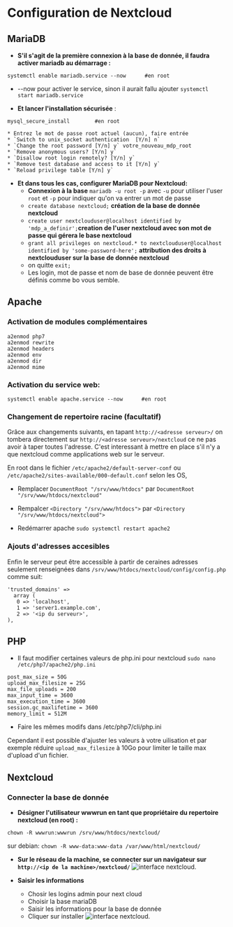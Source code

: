 # Configuration de Nextcloud
## MariaDB

* __S'il s'agit de la première  connexion à la base de donnée, il faudra activer mariadb au démarrage :__
```
systemctl enable mariadb.service --now      #en root
```
* --now pour activer le service, sinon il aurait fallu ajouter `systemctl start mariadb.service`

* __Et lancer l'installation sécurisée__ :
```
mysql_secure_install        #en root
``` 
    * Entrez le mot de passe root actuel (aucun), faire entrée
    * `Switch to unix_socket authentication  [Y/n] n`
    * `Change the root password [Y/n] y` votre_nouveau_mdp_root
    * `Remove anonymous users? [Y/n] y` 
    * `Disallow root login remotely? [Y/n] y`
    * `Remove test database and access to it [Y/n] y`
    * `Reload privilege table [Y/n] y`

* __Et dans tous les cas, configurer MariaDB pour Nextcloud:__
    * __Connexion à la base__ `mariadb -u root -p` avec  `-u` pour utiliser l'user `root` et `-p` pour indiquer qu'on va entrer un mot de passe
    * `create database nextcloud;` __création de la base de donnée nextcloud__
    * `create user nextclouduser@localhost identified by 'mdp_a_definir';`__creation de l'user nextcloud avec son mot de passe qui gérera le base nextcloud__
    * `grant all privileges on nextcloud.* to nextclouduser@localhost identified by 'some-password-here';` __attribution des droits à nextclouduser sur la base de donnée nextcloud__
    * on quitte `exit;`
    * Les login, mot de passe et nom de base de donnée peuvent être définis comme bo vous semble.
    
## Apache
### Activation de modules complémentaires
```
a2enmod php7
a2enmod rewrite
a2enmod headers
a2enmod env
a2enmod dir
a2enmod mime
```
### Activation du service web:
```
systemctl enable apache.service --now      #en root
```
### Changement de repertoire racine (facultatif)

Grâce aux changements suivants, en tapant  `http://<adresse serveur>/` on tombera directement sur `http://<adresse serveur>/nextcloud` ce ne pas avoir à taper toutes l'adresse. C'est interessant à mettre en place s'il n'y a que nextcloud comme applications web sur le serveur.

En root dans le fichier `/etc/apache2/default-server-conf` ou `/etc/apache2/sites-available/000-default.conf` selon les OS,

* Remplacer `DocumentRoot "/srv/www/htdocs"` par `DocumentRoot "/srv/www/htdocs/nextcloud"`

* Rempalcer `<Directory "/srv/www/htdocs">` par `<Directory "/srv/www/htdocs/nextcloud">`

* Redémarrer apache `sudo systemctl restart apache2`


### Ajouts d'adresses accesibles
Enfin le serveur peut être accessible à partir de ceraines adresses seulement renseignées dans `/srv/www/htdocs/nextcloud/config/config.php` comme suit:
```
'trusted_domains' =>
  array (
   0 => 'localhost',
   1 => 'server1.example.com',
   2 => '<ip du serveur>',
),
```

## PHP 

* Il faut modifier certaines valeurs de php.ini pour nextcloud 
`sudo nano /etc/php7/apache2/php.ini`

```
post_max_size = 50G
upload_max_filesize = 25G
max_file_uploads = 200
max_input_time = 3600
max_execution_time = 3600
session.gc_maxlifetime = 3600
memory_limit = 512M
```

* Faire les mêmes modifs dans /etc/php7/cli/php.ini

Cependant il est possible d'ajuster les valeurs à votre uilisation et par exemple réduire `upload_max_filesize` à 10Go pour limiter le taille max d'upload d'un fichier.

## Nextcloud

### Connecter la base de donnée
* __Désigner l'utilisateur wwwrun en tant que propriétaire du repertoire nextcloud (en root) :__
```
chown -R wwwrun:wwwrun /srv/www/htdocs/nextcloud/
```
sur debian: `chown -R www-data:www-data /var/www/html/nextcloud/`

* __Sur le réseau de la machine, se connecter sur un navigateur sur `http://<ip de la machine>/nextcloud/`__
![interface nextcloud.](https://raw.githubusercontent.com/1Tyron140/doc/main/images/nextcloud/web-1.jpg)

* __Saisir les informations__
    * Chosir les logins admin pour next cloud
    * Choisir la base mariaDB
    * Saisir les informations pour la base de donnée
    * Cliquer sur installer
![interface nextcloud.](https://raw.githubusercontent.com/1Tyron140/doc/main/images/nextcloud/web-2.jpg)


